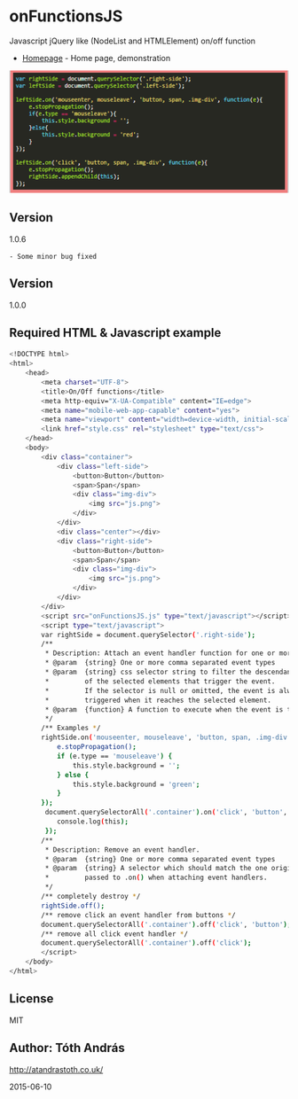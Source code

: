 onFunctionsJS
=============

Javascript jQuery like (NodeList and HTMLElement) on/off function

* [Homepage] - Home page, demonstration

<p align="center">
    <img src="/icon.png">
</p>

Version
----

1.0.6

    - Some minor bug fixed

Version
----

1.0.0

Required HTML & Javascript example
--------------

```sh
<!DOCTYPE html>
<html>
    <head>
        <meta charset="UTF-8">
        <title>On/Off functions</title>
        <meta http-equiv="X-UA-Compatible" content="IE=edge"> 
        <meta name="mobile-web-app-capable" content="yes">
        <meta name="viewport" content="width=device-width, initial-scale=1, user-scalable=no, minimal-ui">
        <link href="style.css" rel="stylesheet" type="text/css">
    </head>
    <body>
        <div class="container">
            <div class="left-side">
                <button>Button</button>
                <span>Span</span>
                <div class="img-div">
                    <img src="js.png">
                </div>
            </div>
            <div class="center"></div>
            <div class="right-side">
                <button>Button</button>
                <span>Span</span>
                <div class="img-div">
                    <img src="js.png">
                </div>
            </div>
        </div>
        <script src="onFunctionsJS.js" type="text/javascript"></script>
        <script type="text/javascript">
        var rightSide = document.querySelector('.right-side');
        /**
         * Description: Attach an event handler function for one or more events to the selected elements.
         * @param  {string} One or more comma separated event types                 [required]
         * @param  {string} css selector string to filter the descendants 
         *         of the selected elements that trigger the event. 
         *         If the selector is null or omitted, the event is always 
         *         triggered when it reaches the selected element.                  [optional]
         * @param  {function} A function to execute when the event is triggered.    [required]
         */ 
        /** Examples */
        rightSide.on('mouseenter, mouseleave', 'button, span, .img-div', function(e) {
            e.stopPropagation();
            if (e.type == 'mouseleave') {
                this.style.background = '';
            } else {
                this.style.background = 'green';
            }
        });
         document.querySelectorAll('.container').on('click', 'button', function (e) {
            console.log(this);
         });
        /**
         * Description: Remove an event handler.
         * @param  {string} One or more comma separated event types                 [optional]
         * @param  {string} A selector which should match the one originally 
         *         passed to .on() when attaching event handlers.                   [optional]
         */ 
        /** completely destroy */
        rightSide.off();
        /** remove click an event handler from buttons */
        document.querySelectorAll('.container').off('click', 'button');
        /** remove all click event handler */
        document.querySelectorAll('.container').off('click');
        </script>
    </body>
</html>
```

License
----

MIT

Author: Tóth András
---
http://atandrastoth.co.uk/

2015-06-10

[Homepage]:http://atandrastoth.co.uk/main/pages/plugins/onFunctionsJS/
[onFunctionsJS]:https://andrastoth.github.io/onFunctionsJS/
